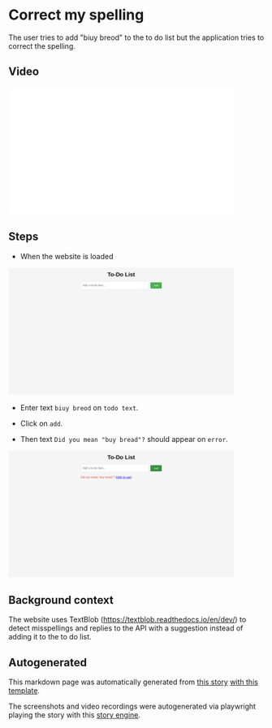 # Correct my spelling

The user tries to add "biuy breod" to the to do list
but the application tries to correct the spelling.




## Video

<img 
   src="correct-my-spelling.gif?raw=1"
   height="250px"
/>

## Steps


* When the website is loaded

<img 
  src="correct-my-spelling-0-load_website.png?raw=1"
  height="250px"
/>

* Enter text `biuy breod` on `todo text`.

* Click on `add`.


* Then text `Did you mean "buy bread"?` should appear on `error`.


<img 
  src="correct-my-spelling-3-should_appear.png?raw=1"
  height="250px"
/>



## Background context

The website uses TextBlob (https://textblob.readthedocs.io/en/dev/)
to detect misspellings and replies to the API with a suggestion
instead of adding it to the to do list.



## Autogenerated

This markdown page was automatically generated from [this story](https://github.com/hitchdev/examples/blob/main/website/story/correct-my-spelling.story) [with this template](https://github.com/hitchdev/examples/blob/main/website/tests/docstory.yml).

The screenshots and video recordings were autogenerated via playwright playing the story with this [story engine](https://github.com/hitchdev/examples/blob/main/website/tests/engine.py).